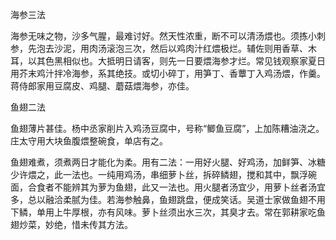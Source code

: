 海参三法

海参无味之物，沙多气腥，最难讨好。然天性浓重，断不可以清汤煨也。须拣小刺参，先泡去沙泥，用肉汤滚泡三次，然后以鸡肉汁红煨极烂。辅佐则用香草、木耳，以其色黑相似也。大抵明日请客，则先一日要煨海参才烂。常见钱观察家夏日用芥末鸡汁拌冷海参，系其绝技。或切小碎丁，用笋丁、香蕈丁入鸡汤煨，作羹。蒋侍郎家用豆腐皮、鸡腿、蘑菇煨海参，亦佳。

鱼翅二法

鱼翅薄片甚佳。杨中丞家削片入鸡汤豆腐中，号称“鲫鱼豆腐”，上加陈糟油浇之。庄太守用大块鱼腹煨整碗食，单店有之。

鱼翅难煮，须煮两日才能化为柔。用有二法：一用好火腿、好鸡汤，加鲜笋、冰糖少许煨之，此一法也。一纯用鸡汤，串细萝卜丝，拆碎鳞翅，搅和其中，飘浮碗面，合食者不能辨其为萝为鱼翅，此又一法也。用火腿者汤宜少，用萝卜丝者汤宜多，总以融洽柔腻为佳。若海参触鼻，鱼翅跳盘，便成笑话。吴道士家做鱼翅不用下鳞，单用上牛厚根，亦有风味。萝卜丝须出水三次，其臭才去。常在郭耕家吃鱼翅炒菜，妙绝，惜未传其方法。